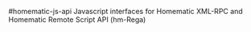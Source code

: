 #homematic-js-api
Javascript interfaces for Homematic XML-RPC and Homematic Remote Script API (hm-Rega)